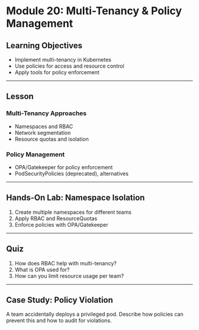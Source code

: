 # Module 20: Multi-Tenancy & Policy Management

## Learning Objectives
- Implement multi-tenancy in Kubernetes
- Use policies for access and resource control
- Apply tools for policy enforcement

---

## Lesson

### Multi-Tenancy Approaches
- Namespaces and RBAC
- Network segmentation
- Resource quotas and isolation

### Policy Management
- OPA/Gatekeeper for policy enforcement
- PodSecurityPolicies (deprecated), alternatives

---

## Hands-On Lab: Namespace Isolation
1. Create multiple namespaces for different teams
2. Apply RBAC and ResourceQuotas
3. Enforce policies with OPA/Gatekeeper

---

## Quiz
1. How does RBAC help with multi-tenancy?
2. What is OPA used for?
3. How can you limit resource usage per team?

---

## Case Study: Policy Violation
A team accidentally deploys a privileged pod. Describe how policies can prevent this and how to audit for violations.